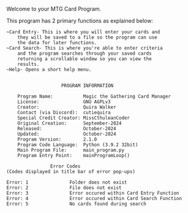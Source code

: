 Welcome to your MTG Card Program.

This program has 2 primary functions as explained below:

    ~Card Entry- This is where you will enter your cards and
        they will be saved to a file so the program can use
        the data for later functions.
    ~Card Search- This is where you're able to enter criteria
        and the program searches through your saved cards
        returning a scrollable window so you can view the
        results.
    ~Help- Opens a short help menu.

~~~~~~~~~~~~~~~~~~~~~~~~~~~~~~~~~~~~~~~~~~~~~~~~~~~~~~~~

                    PROGRAM INFORMATION

    Program Name:           Magic the Gathering Card Manager
    License:                GNU AGPLv3
    Creator:                Quira Walker
    Contact (via Discord):  cutiequira
    Special Credit Creator: MissCthuleanCoder
    Original Creation:      September-2024
    Released:               October-2024
    Updated:                October-2024
    Program Version:        2.1.0
    Program Code Language:  Python (3.9.2 32bit)
    Main Program File:      main_program.py
    Program Entry Point:    mainProgramLoop()

~~~~~~~~~~~~~~~~~~~~~~~~~~~~~~~~~~~~~~~~~~~~~~~~~~~~~~~~

                    Error Codes
    (Codes displayed in title bar of error pop-ups)

    Error: 1               Folder does not exist
    Error: 2               File does not exist
    Error: 3               Error occured within Card Entry Function
    Error: 4               Error occured within Card Search Function
    Error: 5               No cards found during search

~~~~~~~~~~~~~~~~~~~~~~~~~~~~~~~~~~~~~~~~~~~~~~~~~~~~~~~~
